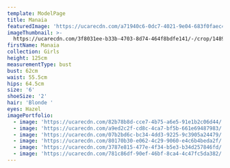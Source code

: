 ```yaml
---
template: ModelPage
title: Manaia
featuredImage: 'https://ucarecdn.com/a71940c6-0dc7-4021-9e04-683f0faec43c/'
imageThumbnail: >-
  https://ucarecdn.com/3f8031ee-b33b-4703-8d74-464f8bdfe141/-/crop/1489x2405/143,0/-/preview/
firstName: Manaia
collection: Girls
height: 125cm
measurementType: bust
bust: 62cm
waist: 55.5cm
hips: 64.5cm
size: '6'
shoeSize: '2'
hair: 'Blonde '
eyes: Hazel
imagePortfolio:
  - image: 'https://ucarecdn.com/82b78b8d-cce7-4b75-a6e5-91e1b2c06d44/'
  - image: 'https://ucarecdn.com/a9ed2c2f-cd8c-4ca7-bf5b-661e69487983/'
  - image: 'https://ucarecdn.com/07b2bd6c-bc34-4dd3-9225-9c3905a24479/'
  - image: 'https://ucarecdn.com/80170b30-e062-4c29-9060-e4c6b4beda2f/'
  - image: 'https://ucarecdn.com/3787e815-477e-4f34-b5e3-b34d257846fd/'
  - image: 'https://ucarecdn.com/781c86df-90ef-46bf-8ca4-4c47fc5da382/'
---
```


